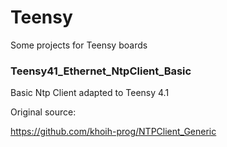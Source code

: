# Teensy

Some projects for Teensy boards

### Teensy41_Ethernet_NtpClient_Basic
Basic Ntp Client adapted to Teensy 4.1

Original source:

https://github.com/khoih-prog/NTPClient_Generic



